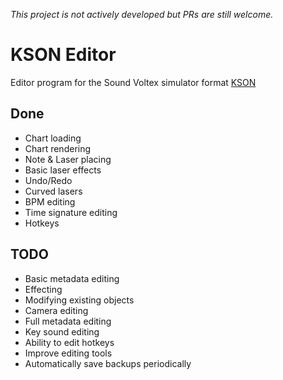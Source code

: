 *This project is not actively developed but PRs are still welcome.*

# KSON Editor
Editor program for the Sound Voltex simulator format [KSON](https://github.com/m4saka/ksh2kson/blob/master/kson_format.md)

## Done
* Chart loading
* Chart rendering
* Note & Laser placing
* Basic laser effects
* Undo/Redo
* Curved lasers
* BPM editing
* Time signature editing
* Hotkeys

## TODO
* Basic metadata editing
* Effecting
* Modifying existing objects
* Camera editing
* Full metadata editing
* Key sound editing
* Ability to edit hotkeys
* Improve editing tools
* Automatically save backups periodically